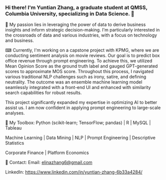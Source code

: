 ### Hi there! I'm Yuntian Zhang, a graduate student at QMSS, Columbia University, specializing in Data Science. 🙌
💫 My passion lies in leveraging the power of data to derive business insights and inform strategic decision-making. I'm particularly interested in the crossroads of data and various industries, with a focus on technology and business.

⌨ Currently, I'm working on a capstone project with KPMG, where we are conducting sentiment analysis on movie reviews. Our goal is to predict box office revenue through prompt engineering. To achieve this, we utilized Mean Opinion Score as the ground truth label and gauged GPT-generated scores to approximate MOS score. Throughout this process, I navigated various traditional NLP challenges such as irony, satire, and defining neutrality. The outcome was an ensemble machine learning model seamlessly integrated with a front-end UI and enhanced with similarity search capabilities for robust results.

This project significantly expanded my expertise in optimizing AI to better assist us. I am now confident in applying prompt engineering to large-scale analyses.

🔧 My Toolbox:
Python (scikit-learn; TensorFlow; pandas) | R | MySQL | Tableau

Machine Learning | Data Mining | NLP | Prompt Engineering | Descriptive Statistics

Corporate Finance | Platform Economics

📢 Contact:
Email: elinazhang6@gmail.com

LinkedIn: https://www.linkedin.com/in/yuntian-zhang-6b33a4284/
<!--
**zesiii/zesiii** is a ✨ _special_ ✨ repository because its `README.md` (this file) appears on your GitHub profile.

Here are some ideas to get you started:

- 🔭 I’m currently working on ...
- 🌱 I’m currently learning ...
- 👯 I’m looking to collaborate on ...
- 🤔 I’m looking for help with ...
- 💬 Ask me about ...
- 📫 How to reach me: ...
- 😄 Pronouns: ...
- ⚡ Fun fact: ...
-->
